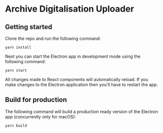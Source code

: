 # Archive Digitalisation Uploader

## Getting started

Clone the repo and run the following command:

```
yarn install
```

Next you can start the Electron app in development mode using the following command:

```
yarn start
```

All changes made to React components will automatically reload. If you make changes to the Electron application then you'll have to restart the app.

## Build for production

The following command will build a production ready version of the Electron app (concurrently only for macOS):

```
yarn build
```
